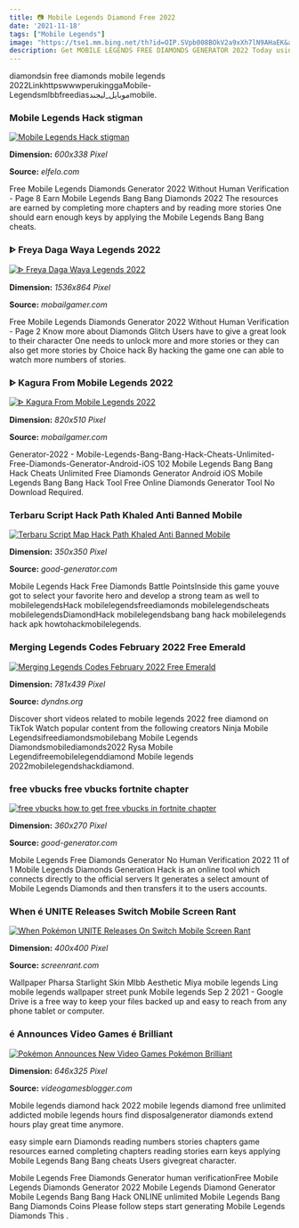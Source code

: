 ```yaml
---
title: 📷 Mobile Legends Diamond Free 2022
date: '2021-11-18'
tags: ["Mobile Legends"]
image: "https://tse1.mm.bing.net/th?id=OIP.SVpb008BOkV2a9xXh7lN9AHaEK&amp;pid=15.1"
description: Get MOBILE LEGENDS FREE DIAMONDS GENERATOR 2022 Today using Our Online Free MOBILE LEGENDS FREE DIAMONDS GENERATOR Generator Get MOBILE LEGENDS FREE DIAMONDS
---
```




diamondsin free diamonds mobile legends 2022LinkhttpswwwperukinggaMobile-Legendsmlbbfreediasموبايل_ليجندmobile.



### Mobile Legends Hack stigman

[![Mobile Legends Hack  stigman](https://1.bp.blogspot.com/-GqvlfMuGLnE/XQqAvMIvg4I/AAAAAAAAAUU/P5P1PrqzfrYoWkKQ_8rD7eWFuwVQUFBrwCLcBGAs/w1280-h720-p-k-no-nu/Cara-Hack-Diamonds-Mobile-Legends.jpg)](https://1.bp.blogspot.com/-GqvlfMuGLnE/XQqAvMIvg4I/AAAAAAAAAUU/P5P1PrqzfrYoWkKQ_8rD7eWFuwVQUFBrwCLcBGAs/w1280-h720-p-k-no-nu/Cara-Hack-Diamonds-Mobile-Legends.jpg)


**Dimension:** _600x338 Pixel_ 

**Source:** _elfelo.com_ 


Free Mobile Legends Diamonds Generator 2022 Without Human Verification - Page 8 Earn Mobile Legends Bang Bang Diamonds 2022 The resources are earned by completing more chapters and by reading more stories One should earn enough keys by applying the Mobile Legends Bang Bang cheats.


### ᐈ Freya Daga Waya Legends 2022

[![ᐈ Freya Daga Waya Legends  2022](https://mobailgamer.com/wp-content/uploads/2021/11/Freya.Mobile.Legends_.Bang_.Bang_.full_.3261787-1536x864.jpg)](https://mobailgamer.com/wp-content/uploads/2021/11/Freya.Mobile.Legends_.Bang_.Bang_.full_.3261787-1536x864.jpg)


**Dimension:** _1536x864 Pixel_ 

**Source:** _mobailgamer.com_ 


Free Mobile Legends Diamonds Generator 2022 Without Human Verification - Page 2 Know more about Diamonds Glitch Users have to give a great look to their character One needs to unlock more and more stories or they can also get more stories by Choice hack By hacking the game one can able to watch more numbers of stories.


### ᐈ Kagura From Mobile Legends 2022

[![ᐈ Kagura From Mobile Legends  2022](https://mobailgamer.com/wp-content/uploads/2021/11/MLBB-Kagura-Revamp-build-header_jpeg_820.jpg)](https://mobailgamer.com/wp-content/uploads/2021/11/MLBB-Kagura-Revamp-build-header_jpeg_820.jpg)


**Dimension:** _820x510 Pixel_ 

**Source:** _mobailgamer.com_ 


Generator-2022 - Mobile-Legends-Bang-Bang-Hack-Cheats-Unlimited-Free-Diamonds-Generator-Android-iOS 102 Mobile Legends Bang Bang Hack Cheats Unlimited Free Diamonds Generator Android iOS Mobile Legends Bang Bang Hack Tool Free Online Diamonds Generator Tool No Download Required.


### Terbaru Script Hack Path Khaled Anti Banned Mobile 

[![Terbaru Script Map Hack Path Khaled Anti Banned Mobile ](https://games.good-generator.com/wp-content/uploads/2022/02/82b4dd6a1cfac89481501d39cc338949-350x350.jpg)](https://games.good-generator.com/wp-content/uploads/2022/02/82b4dd6a1cfac89481501d39cc338949-350x350.jpg)


**Dimension:** _350x350 Pixel_ 

**Source:** _good-generator.com_ 


Mobile Legends Hack Free Diamonds Battle PointsInside this game youve got to select your favorite hero and develop a strong team as well to mobilelegendsHack mobilelegendsfreediamonds mobilelegendscheats mobilelegendsDiamondHack mobilelegendsbang bang hack mobilelegends hack apk howtohackmobilelegends.


### Merging Legends Codes February 2022 Free Emerald 

[![Merging Legends Codes February 2022  Free Emerald ](https://tryhardguides.com/wp-content/uploads/2021/12/how-to-redeem-codes-in-merging-legends-781x439.jpg)](https://tryhardguides.com/wp-content/uploads/2021/12/how-to-redeem-codes-in-merging-legends-781x439.jpg)


**Dimension:** _781x439 Pixel_ 

**Source:** _dyndns.org_ 


Discover short videos related to mobile legends 2022 free diamond on TikTok Watch popular content from the following creators Ninja Mobile Legendsifreediamondsmobilebang Mobile Legends Diamondsmobilediamonds2022 Rysa Mobile Legendifreemobilelegenddiamond Mobile legends 2022mobilelegendshackdiamond.


### free vbucks free vbucks fortnite chapter 

[![free vbucks  how to get free vbucks in fortnite chapter ](https://games.good-generator.com/wp-content/uploads/2022/02/1645086863_free-v-bucks-how-to-get-free-v-bucks-in-fortnite-360x270.jpg)](https://games.good-generator.com/wp-content/uploads/2022/02/1645086863_free-v-bucks-how-to-get-free-v-bucks-in-fortnite-360x270.jpg)


**Dimension:** _360x270 Pixel_ 

**Source:** _good-generator.com_ 


Mobile Legends Free Diamonds Generator No Human Verification 2022 11 of 1 Mobile Legends Diamonds Generation Hack is an online tool which connects directly to the official servers It generates a select amount of Mobile Legends Diamonds and then transfers it to the users accounts.


### When é UNITE Releases Switch Mobile Screen Rant

[![When Pokémon UNITE Releases On Switch  Mobile  Screen Rant](https://static1.srcdn.com/wordpress/wp-content/uploads/2021/06/New-Project-5-1.jpg?fit=crop&amp;amp;w=60&amp;amp;h=60)](https://static1.srcdn.com/wordpress/wp-content/uploads/2021/06/New-Project-5-1.jpg?fit=crop&amp;amp;w=60&amp;amp;h=60)


**Dimension:** _400x400 Pixel_ 

**Source:** _screenrant.com_ 


Wallpaper Pharsa Starlight Skin Mlbb Aesthetic Miya mobile legends Ling mobile legends wallpaper street punk Mobile legends Sep 2 2021 - Google Drive is a free way to keep your files backed up and easy to reach from any phone tablet or computer.


### é Announces Video Games é Brilliant 

[![Pokémon Announces New Video Games Pokémon Brilliant ](https://cdn.videogamesblogger.com/wp-content/uploads/2021/02/Pokemon-Legends-Arceus-Banner.jpg)](https://cdn.videogamesblogger.com/wp-content/uploads/2021/02/Pokemon-Legends-Arceus-Banner.jpg)


**Dimension:** _646x325 Pixel_ 

**Source:** _videogamesblogger.com_ 



Mobile legends diamond hack 2022 mobile legends diamond free unlimited addicted mobile legends hours find disposalgenerator diamonds extend hours play great time anymore.


 easy simple earn Diamonds reading numbers stories chapters game resources earned completing chapters reading stories earn keys applying Mobile Legends Bang Bang cheats Users givegreat character.


Mobile Legends Free Diamonds Generator human verificationFree Mobile Legends Diamonds Generator 2022 Mobile Legends Diamond Generator Mobile Legends Bang Bang Hack ONLINE unlimited Mobile Legends Bang Bang Diamonds Coins Please follow steps start generating Mobile Legends Diamonds This .




